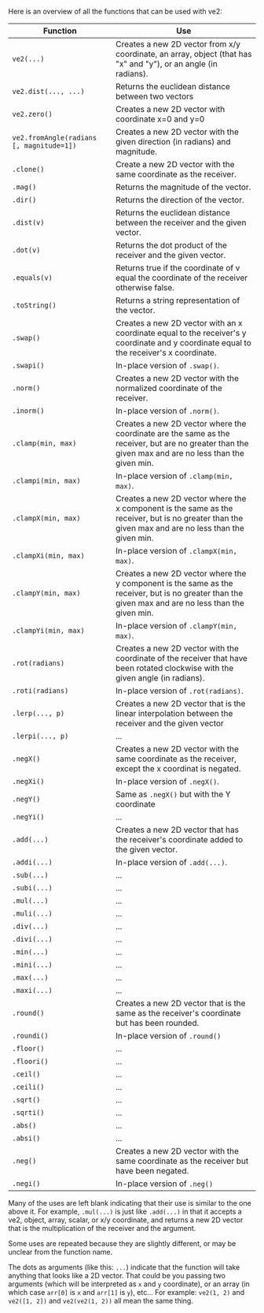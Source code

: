 Here is an overview of all the functions that can be used with ve2:

| Function                                 | Use                                                                                                                                                  |
| ---------                                | -----------                                                                                                                                          |
| `ve2(...)`                               | Creates a new 2D vector from x/y coordinate, an array, object (that has "x" and "y"), or an angle (in radians).                                      |
| `ve2.dist(..., ...)`                     | Returns the euclidean distance between two vectors                                                                                                   |
| `ve2.zero()`                             | Creates a new 2D vector with coordinate x=0 and y=0                                                                                                  |
| `ve2.fromAngle(radians [, magnitude=1])` | Creates a new 2D vector with the given direction (in radians) and magnitude.                                                                         |
| `.clone()`                               | Create a new 2D vector with the same coordinate as the receiver.                                                                                     |
| `.mag()`                                 | Returns the magnitude of the vector.                                                                                                                 |
| `.dir()`                                 | Returns the direction of the vector.                                                                                                                 |
| `.dist(v)`                               | Returns the euclidean distance between the receiver and the given vector.                                                                            |
| `.dot(v)`                                | Returns the dot product of the receiver and the given vector.                                                                                        |
| `.equals(v)`                             | Returns true if the coordinate of v equal the coordinate of the receiver otherwise false.                                                            |
| `.toString()`                            | Returns a string representation of the vector.                                                                                                       |
| `.swap()`                                | Creates a new 2D vector with an x coordinate equal to the receiver's y coordinate and y coordinate equal to the receiver's x coordinate.             |
| `.swapi()`                               | In-place version of `.swap()`.                                                                                                                       |
| `.norm()`                                | Creates a new 2D vector with the normalized coordinate of the receiver.                                                                              |
| `.inorm()`                               | In-place version of `.norm()`.                                                                                                                       |
| `.clamp(min, max)`                       | Creates a new 2D vector where the coordinate are the same as the receiver, but are no greater than the given max and are no less than the given min. |
| `.clampi(min, max)`                      | In-place version of `.clamp(min, max)`.                                                                                                              |
| `.clampX(min, max)`                      | Creates a new 2D vector where the x component is the same as the receiver, but is no greater than the given max and are no less than the given min.  |
| `.clampXi(min, max)`                     | In-place version of `.clampX(min, max)`.                                                                                                             |
| `.clampY(min, max)`                      | Creates a new 2D vector where the y component is the same as the receiver, but is no greater than the given max and are no less than the given min.  |
| `.clampYi(min, max)`                     | In-place version of `.clampY(min, max)`.                                                                                                             |
| `.rot(radians)`                          | Creates a new 2D vector with the coordinate of the receiver that have been rotated clockwise with the given angle (in radians).                      |
| `.roti(radians)`                         | In-place version of `.rot(radians)`.                                                                                                                 |
| `.lerp(..., p)`                          | Creates a new 2D vector that is the linear interpolation between the receiver and the given vector                                                   |
| `.lerpi(..., p)`                         | ...                                                                                                                                                  |
| `.negX()`                                | Creates a new 2D vector with the same coordinate as the receiver, except the x coordinat is negated.                                                 |
| `.negXi()`                               | In-place version of `.negX()`.                                                                                                                       |
| `.negY()`                                | Same as `.negX()` but with the Y coordinate                                                                                                          |
| `.negYi()`                               | ...                                                                                                                                                  |
| `.add(...)`                              | Creates a new 2D vector that has the receiver's coordinate added to the given vector.                                                                |
| `.addi(...)`                             | In-place version of `.add(...)`.                                                                                                                     |
| `.sub(...)`                              | ...                                                                                                                                                  |
| `.subi(...)`                             | ...                                                                                                                                                  |
| `.mul(...)`                              | ...                                                                                                                                                  |
| `.muli(...)`                             | ...                                                                                                                                                  |
| `.div(...)`                              | ...                                                                                                                                                  |
| `.divi(...)`                             | ...                                                                                                                                                  |
| `.min(...)`                              | ...                                                                                                                                                  |
| `.mini(...)`                             | ...                                                                                                                                                  |
| `.max(...)`                              | ...                                                                                                                                                  |
| `.maxi(...)`                             | ...                                                                                                                                                  |
| `.round()`                               | Creates a new 2D vector that is the same as the receiver's coordinate but has been rounded.                                                          |
| `.roundi()`                              | In-place version of `.round()`                                                                                                                       |
| `.floor()`                               | ...                                                                                                                                                  |
| `.floori()`                              | ...                                                                                                                                                  |
| `.ceil()`                                | ...                                                                                                                                                  |
| `.ceili()`                               | ...                                                                                                                                                  |
| `.sqrt()`                                | ...                                                                                                                                                  |
| `.sqrti()`                               | ...                                                                                                                                                  |
| `.abs()`                                 | ...                                                                                                                                                  |
| `.absi()`                                | ...                                                                                                                                                  |
| `.neg()`                                 | Creates a new 2D vector with the same coordinate as the receiver but have been negated.                                                              |
| `.negi()`                                | In-place version of `.neg()`                                                                                                                         |

Many of the uses are left blank indicating that their use is similar to the one above it. For example, `.mul(...)` is just like `.add(...)` in that it accepts a ve2, object, array, scalar, or x/y coordinate, and 
returns a new 2D vector that is the multiplication of the receiver and the argument.

Some uses are repeated because they are slightly different, or may be unclear from the function name.

The dots as arguments (like this: `...`) indicate that the function will take anything that looks like a 2D vector. That could be you passing two arguments (which will be interpreted as `x` and `y` coordinate), or an array (in which case `arr[0]` is `x` and `arr[1]` is `y`), etc... For example: `ve2(1, 2)` and `ve2([1, 2])` and `ve2(ve2(1, 2))` all mean the same thing.
